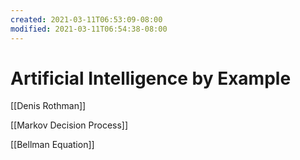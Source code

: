 ```yaml
---
created: 2021-03-11T06:53:09-08:00
modified: 2021-03-11T06:54:38-08:00
---
```


# Artificial Intelligence by Example

[[Denis Rothman]]

[[Markov Decision Process]]

[[Bellman Equation]]